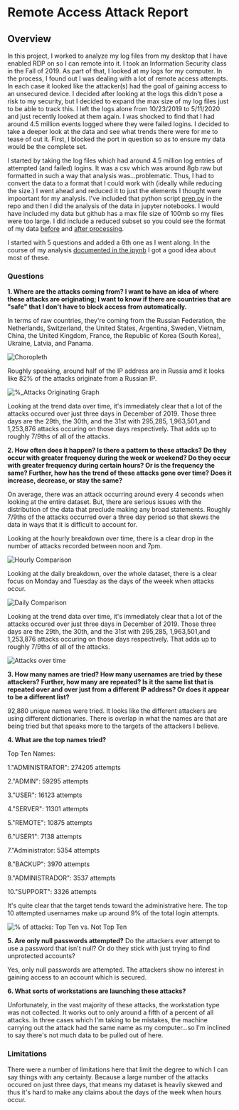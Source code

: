 # Remote Access Attack Report

## Overview
In this project, I worked to analyze my log files from my desktop that I have enabled RDP on so I can remote into it. I took an Information Security class in the Fall of 2019. 
As part of that, I looked at my logs for my computer. In the process, I found out I was dealing with a lot of remote access attempts. 
In each case it looked like the attacker(s) had the goal of gaining access to an unsecured device. 
I decided after looking at the logs this didn't pose a risk to my security, but I decided to expand the max size of my log files just to be able to track this. 
I left the logs alone from 10/23/2019 to 5/11/2020 and just recently looked at them again. 
I was shocked to find that I had around 4.5 million events logged where they were failed logins. 
I decided to take a deeper look at the data and see what trends there were for me to tease of out it. 
First, I blocked the port in question so as to ensure my data would be the complete set.


I started by taking the log files which had around 4.5 million log entries of attempted (and failed) logins. It was a csv which was around 8gb raw but formatted in such a way that analysis was...problematic. Thus, I had to convert the data to a format that I could work with (ideally while reducing the size.)
I went ahead and reduced it to just the elements I thought were impoortant for my analysis. I've included that python script [prep.py](https://github.com/kyleashburn/remote_access_attacks/blob/main/prep.py.py) in the repo and then I did the analysis of the data in jupyter notebooks. I would have included my data but github has a max file size of 100mb so my files were too large. I did include a reduced subset so you could see the format of my data [before](https://github.com/kyleashburn/remote_access_attacks/blob/main/data/6_raw.txt) and [after processing](https://github.com/kyleashburn/remote_access_attacks/blob/main/data/6_transformed.txt).


I started with 5 questions and added a 6th one as I went along. In the course of my analysis [documented in the ipynb](https://github.com/kyleashburn/remote_access_attacks/blob/main/Remote%20Access%20Attacks-checkpoint.ipynb) I got a good idea about most of these.

### Questions
**1. Where are the attacks coming from?
I want to have an idea of where these attacks are originating; I want to know if there are countries that are "safe" that I don't have to block access from automatically.**

 In terms of raw countries, they're coming from the Russian Federation, the Netherlands, Switzerland, the United States, Argentina, Sweden, Vietnam, China, the United Kingdom, France, the Republic of Korea (South Korea), Ukraine, Latvia, and Panama.
 
 ![Choropleth](images/choropleth_transparent.svg)
 
 Roughly speaking, around half of the IP address are in Russia amd it looks like 82% of the attacks originate from a Russian IP.
 
 ![%_Attacks Originating Graph](images/attacks_orig_bar.svg)


Looking at the trend data over time, it's immediately clear that a lot of the attacks occured over just three days in December of 2019. Those three days are the 29th, the 30th, and the 31st with 295,285, 1,963,501,and 1,253,876 attacks occuring on those days respectively. That adds up to roughly 7/9ths of all of the attacks.


**2. How often does it happen? Is there a pattern to these attacks? Do they occur with greater frequency during the week or weekend? Do they occur with greater frequency during certain hours? Or is the frequency the same? Further, how has the trend of these attacks gone over time? Does it increase, decrease, or stay the same?**

 On average, there was an attack occurring around every 4 seconds when looking at the entire dataset. But, there are serious issues with the distribution of the data that preclude making any broad statements. Roughly 7/9ths of the attacks occurred over a three day period so that skews the data in ways that it is difficult to account for.

 Looking at the hourly breakdown over time, there is a clear drop in the number of attacks recorded between noon and 7pm.
 
 ![Hourly Comparison](images/hourlycomparison.svg)
 
 Looking at the daily breakdown, over the whole dataset, there is a clear focus on Monday and Tuesday as the days of the weeek when attacks occur.
 
 ![Daily Comparison](images/dailycomparison.svg)

 Looking at the trend data over time, it's immediately clear that a lot of the attacks occured over just three days in December of 2019. Those three days are the 29th, the 30th, and the 31st with 295,285, 1,963,501,and 1,253,876 attacks occuring on those days respectively. That adds up to roughly 7/9ths of all of the attacks.
 
 ![Attacks over time](images/attack_trend_dates.svg)

**3. How many names are tried?
How many usernames are tried by these attackers? Further, how many are repeated? Is it the same list that is repeated over and over just from a different IP address? Or does it appear to be a different list?**

 92,880 unique names were tried. It looks like the different attackers are using different dictionaries. There is overlap in what the names are that are being tried but that speaks more to the targets of the attackers I believe.

**4. What are the top names tried?**
 
 Top Ten Names:

1."ADMINISTRATOR": 274205 attempts

2."ADMIN": 59295 attempts

3."USER": 16123 attempts

4."SERVER": 11301 attempts

5."REMOTE": 10875 attempts

6."USER1": 7138 attempts

7."Administrator: 5354 attempts

8."BACKUP": 3970 attempts

9."ADMINISTRADOR": 3537 attempts

10."SUPPORT": 3326 attempts

It's quite clear that the target tends toward the administrative here. The top 10 attempted usernames make up around 9% of the total login attempts.

![% of attacks: Top Ten vs. Not Top Ten](images/top_ten_uname.svg)


**5. Are only null passwords attempted?**
Do the attackers ever attempt to use a password that isn't null? Or do they stick with just trying to find unprotected accounts?

 Yes, only null passwords are attempted. The attackers show no interest in gaining access to an account which is secured.

**6. What sorts of workstations are launching these attacks?**

 Unfortunately, in the vast majority of these attacks, the workstation type was not collected. It works out to only around a fifth of a percent of all attacks. In three cases which I'm taking to be mistakes, the machine carrying out the attack had the same name as my computer...so I'm inclined to say there's not much data to be pulled out of here.

### Limitations
There were a number of limitations here that limit the degree to which I can say things with any certainty. Because a large number of the attacks occured on just three days, that means my dataset is heavily skewed and thus it's hard to make any claims about the days of the week when hours occur.

